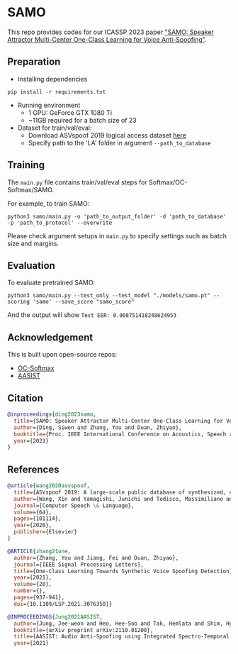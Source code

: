 # SAMO

This repo provides codes for our ICASSP 2023 paper ["SAMO: Speaker Attractor Multi-Center One-Class Learning for Voice Anti-Spoofing"](https://arxiv.org/abs/2211.02718).

## Preparation
- Installing dependencies
```
pip install -r requirements.txt
```
- Running environment
  - 1 GPU: GeForce GTX 1080 Ti
  - ~11GB required for a batch size of 23 
- Dataset for train/val/eval:
  - Download ASVspoof 2019 logical access dataset [here](https://datashare.ed.ac.uk/handle/10283/3336)
  - Specify path to the 'LA' folder in argument `--path_to_database`

## Training
The `main.py` file contains train/val/eval steps for Softmax/OC-Softmax/SAMO.

For example, to train SAMO:
```angular2html
python3 samo/main.py -o 'path_to_output_folder' -d 'path_to_database' -p 'path_to_protocol' --overwrite
```

Please check argument setups in `main.py` to specify settings such as batch size and margins.

## Evaluation
To evaluate pretrained SAMO:
```angular2html
python3 samo/main.py --test_only --test_model "./models/samo.pt" --scoring 'samo' --save_score "samo_score"
```
And the output will show `Test EER: 0.008751418248624953`
## Acknowledgement
This is built upon open-source repos:
- [OC-Softmax](https://github.com/yzyouzhang/AIR-ASVspoof)
- [AASIST](https://github.com/clovaai/aasist)


## Citation
```bibtex
@inproceedings{ding2023samo,
  title={SAMO: Speaker Attractor Multi-Center One-Class Learning for Voice Anti-Spoofing},
  author={Ding, Siwen and Zhang, You and Duan, Zhiyao},
  booktitle={Proc. IEEE International Conference on Acoustics, Speech and Signal Processing (ICASSP)},
  year={2023}
}
```


## References

```bibtex
@article{wang2020asvspoof,
  title={ASVspoof 2019: A large-scale public database of synthesized, converted and replayed speech},
  author={Wang, Xin and Yamagishi, Junichi and Todisco, Massimiliano and Delgado, H{\'e}ctor and Nautsch, Andreas and Evans, Nicholas and Sahidullah, Md and Vestman, Ville and Kinnunen, Tomi and Lee, Kong Aik and others},
  journal={Computer Speech \& Language},
  volume={64},
  pages={101114},
  year={2020},
  publisher={Elsevier}
}
```

```bibtex
@ARTICLE{zhang21one,
  author={Zhang, You and Jiang, Fei and Duan, Zhiyao},
  journal={IEEE Signal Processing Letters}, 
  title={One-Class Learning Towards Synthetic Voice Spoofing Detection}, 
  year={2021},
  volume={28},
  number={},
  pages={937-941},
  doi={10.1109/LSP.2021.3076358}}
```

```bibtex
@INPROCEEDINGS{Jung2021AASIST,
  author={Jung, Jee-weon and Heo, Hee-Soo and Tak, Hemlata and Shim, Hye-jin and Chung, Joon Son and Lee, Bong-Jin and Yu, Ha-Jin and Evans, Nicholas},
  booktitle={arXiv preprint arXiv:2110.01200}, 
  title={AASIST: Audio Anti-Spoofing using Integrated Spectro-Temporal Graph Attention Networks}, 
  year={2021}
```
